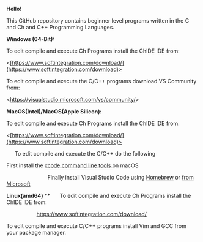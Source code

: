 **Hello!**

This GitHub repository contains beginner level programs written in the C and Ch and C++ Programming Languages.

**Windows (64-Bit):**

To edit compile and execute Ch Programs install the ChIDE IDE from: 

<[https://www.softintegration.com/download/](https://www.softintegration.com/download)>

To edit compile and execute the C/C++ programs download VS Community from: 

<<https://visualstudio.microsoft.com/vs/community/>>

**MacOS(Intel)/MacOS(Apple Silicon):**

To edit compile and execute Ch Programs install the ChIDE IDE from: 

<[https://www.softintegration.com/download/](https://www.softintegration.com/download)>

`	`To edit compile and execute the C/C++ do the following

First install the [xcode command line tools ](https://www.freecodecamp.org/news/install-xcode-command-line-tools/)on macOS 

`          		`Finally install Visual Studio Code using [Homebrew](https://brew.sh/) or [from Microsoft](https://code.visualstudio.com/)

**Linux(amd64)**
**
`	`To edit compile and execute Ch Programs install the ChIDE IDE from:

`           `[<https://www.softintegration.com/download/>](https://www.softintegration.com/download/)

To edit compile and execute C/C++ programs install Vim and GCC from your package manager.

